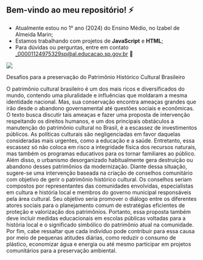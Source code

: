 ## Bem-vindo ao meu repositório! ⚡
- Atualmente estou no 1° ano (2024) do Ensino Médio, no Izabel de Almeida Marin;
- Estamos trabalhando com projetos de **JavaScript** e **HTML**;
- Para dúvidas ou perguntas, entre em contato _00001124975329sp@al.educacao.sp.gov.br 📩

![](https://media1.tenor.com/m/oHws3K2bKe0AAAAd/blue-lock-nagi-seishiro-blue-lock.gif)

Desafios para a preservação do Patrimônio Histórico Cultural Brasileiro

O patrimônio cultural brasileiro é um dos mais ricos e diversificados do mundo, contendo uma pluralidade e influências que moldaram a mesma identidade nacional. Mas, sua conservação encontra ameaças grandes que irão desde o abandono governamental até questões sociais e econômicas. O texto busca discutir tais ameaças e fazer uma proposta de intervenção respeitando os direitos humanos, e um dos principais obstáculos a manutenção do patrimônio cultural no Brasil, é a escassez de investimentos públicos. As políticas culturais são negligenciadas em favor daquelas consideradas mais urgentes, como a educação e a saúde. Entretanto, essa escassez só não coloca em risco a integridade física dos recursos naturais, mas também os programas educativos para os tornar familiares ao público. Além disso, o urbanismo desorganizado habitualmente gera destruição ou abandono desses patrimônios da modernização. Diante dessa situação, sugere-se uma intervenção baseada na criação de conselhos comunitário com objetivo de gerir o patrimônio histórico cultural. Os conselhos seriam compostos por representantes das comunidades envolvidas, especialistas em cultura e história local e membros do governo municipal responsáveis pela área cultural. Seu objetivo seria promover o diálogo entre os diferentes atores sociais para o planejamento comum de estratégias eficientes de proteção e valorização dos patrimônios. Portanto, essa proposta também deve incluir medidas educacionais em escolas públicas voltadas para a história local e o significado simbólico do patrimônio atual na comunidade. Por fim, cabe ressaltar que cada indivíduo pode contribuir para essa causa por meio de pequenas atitudes diárias, como reduzir o consumo de plástico, economizar água e energia ou até mesmo participar em projetos comunitários para a preservação ambiental.
